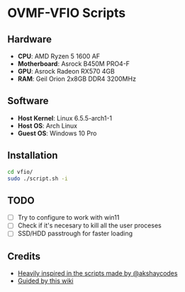 # OVMF-VFIO Scripts

## Hardware
- **CPU**: AMD Ryzen 5 1600 AF
- **Motherboard**: Asrock B450M PRO4-F
- **GPU**: Asrock Radeon RX570 4GB
- **RAM**: Geil Orion 2x8GB DDR4 3200MHz

## Software
- **Host Kernel**: Linux 6.5.5-arch1-1
- **Host OS**: Arch Linux
- **Guest OS**: Windows 10 Pro

## Installation
```bash
cd vfio/
sudo ./script.sh -i
```

## TODO
- [ ] Try to configure to work with win11
- [ ] Check if it's necesary to kill all the user proceses
- [ ] SSD/HDD passtrough for faster loading

## Credits
- [Heavily inspired in the scripts made by @akshaycodes](https://gitlab.com/akshaycodes/vfio-script)
- [Guided by this wiki](https://gitlab.com/risingprismtv/single-gpu-passthrough/-/wikis/home)
